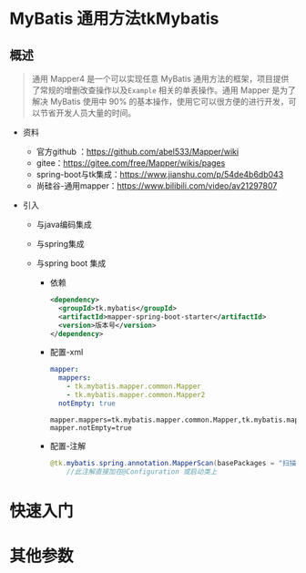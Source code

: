 # MyBatis 通用方法tkMybatis

## 概述

> 通用 Mapper4 是一个可以实现任意 MyBatis 通用方法的框架，项目提供了常规的增删改查操作以及`Example` 相关的单表操作。通用 Mapper 是为了解决 MyBatis 使用中 90% 的基本操作，使用它可以很方便的进行开发，可以节省开发人员大量的时间。

* 资料
   * 官方github ：https://github.com/abel533/Mapper/wiki
   * gitee：https://gitee.com/free/Mapper/wikis/pages
   * spring-boot与tk集成：https://www.jianshu.com/p/54de4b6db043
   * 尚硅谷-通用mapper：https://www.bilibili.com/video/av21297807
   
* 引入

   * 与java编码集成

   * 与spring集成

   * 与spring boot 集成

     * 依赖
     
         ```xml
         <dependency>
           <groupId>tk.mybatis</groupId>
           <artifactId>mapper-spring-boot-starter</artifactId>
           <version>版本号</version>
         </dependency>
         ```
     
     * 配置-xml
     
       ```yaml
       mapper:
         mappers:
           - tk.mybatis.mapper.common.Mapper
           - tk.mybatis.mapper.common.Mapper2
         notEmpty: true
       ```
     
       ```properties
       mapper.mappers=tk.mybatis.mapper.common.Mapper,tk.mybatis.mapper.common.Mapper2
       mapper.notEmpty=true
       ```
     
       
     
     * 配置-注解
     
       ```java
       @tk.mybatis.spring.annotation.MapperScan(basePackages = "扫描包")
           //此注解直接加在@Configuration 或启动类上
       ```
     
       


# 快速入门

# 其他参数

